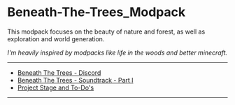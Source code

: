# Beneath-The-Trees_Modpack

This modpack focuses on the beauty of nature and forest, as well as exploration and world generation.

*I'm heavily inspired by modpacks like life in the woods and better minecraft.*

---

- [Beneath The Trees - Discord](https://discord.gg/GB96tznK)
- [Beneath The Trees - Soundtrack - Part I](https://soundcloud.com/wolfkidsounds/sets/beneath-the-trees)
- [Project Stage and To-Do's](https://github.com/wolfkidsounds/Beneath-The-Trees/projects)

---
